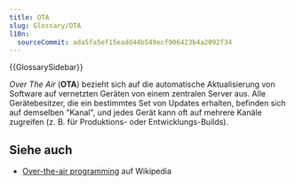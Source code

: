 ```yaml
---
title: OTA
slug: Glossary/OTA
l10n:
  sourceCommit: ada5fa5ef15eadd44b549ecf906423b4a2092f34
---
```


{{GlossarySidebar}}

_Over The Air_ (**OTA**) bezieht sich auf die automatische Aktualisierung von Software auf vernetzten Geräten von einem zentralen Server aus. Alle Gerätebesitzer, die ein bestimmtes Set von Updates erhalten, befinden sich auf demselben "Kanal", und jedes Gerät kann oft auf mehrere Kanäle zugreifen (z. B. für Produktions- oder Entwicklungs-Builds).

## Siehe auch

- [Over-the-air programming](https://en.wikipedia.org/wiki/Over-the-air_programming) auf Wikipedia
